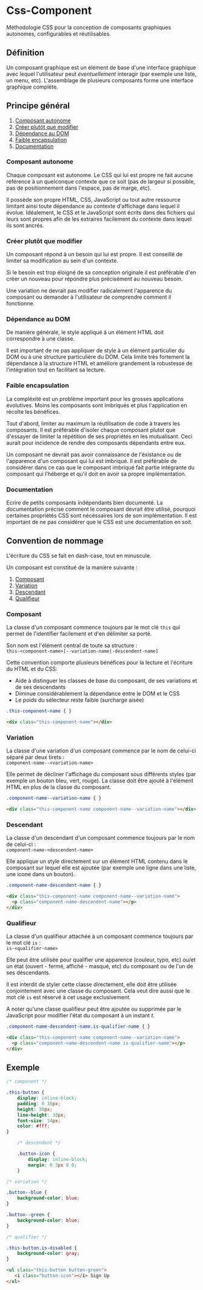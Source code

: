 Css-Component
=============

Méthodologie CSS pour la conception de composants graphiques autonomes, configurables et réutilisables.

## Définition

Un composant graphique est un élément de base d'une interface graphique avec lequel l'utilisateur peut _éventuellement_ interagir (par exemple une liste, un menu, etc). L'assemblage de plusieurs composants forme une interface graphique complète.

## Principe général

1. [Composant autonome](#composant-autonome)
2. [Créer plutôt que modifier](#creer-plutot-que-modifier)
3. [Dépendance au DOM](#dependance-au-dom)
4. [Faible encapsulation](#faible-encapsulation)
5. [Documentation](#documentation)

<a name="composant-autonome"></a>
### Composant autonome

Chaque composant est autonome. Le CSS qui lui est propre ne fait aucune référence à un quelconque contexte que ce soit (pas de largeur si possible, pas de positionnement dans l'espace, pas de marge, etc). 

Il possède son propre HTML, CSS, JavaScript ou tout autre ressource limitant ainsi toute dépendance au contexte d'affichage dans lequel il évolue. Idéalement, le CSS et le JavaScript sont écrits dans des fichiers qui leurs sont propres afin de les extraires facilement du contexte dans lequel ils sont ancrés.

<a name="creer-vaut-mieux-que-modifier"></a>
### Créer plutôt que modifier

Un composant répond à un besoin qui lui est propre. Il est conseillé de limiter sa modification au sein d'un contexte.

Si le besoin est trop éloigné de sa conception originale il est préférable d'en créer un nouveau pour répondre plus précisément au nouveau besoin.

Une <a name="variation">variation</a> ne devrait pas modifier radicalement l'apparence du composant ou demander à l'utilisateur de comprendre comment il fonctionne.

<a name="dependance-au-dom"></a>
### Dépendance au DOM

De manière générale, le style appliqué à un élément HTML doit correspondre à une classe. 

Il est important de ne pas appliquer de style à un élément particulier du DOM ou à une structure particulière du DOM.
Cela limite très fortement la dépendance à la structure HTML et améliore grandement la robustesse de l'intégration tout en facilitant sa lecture.

<a name="faible-encapsulation"></a>
### Faible encapsulation

La compléxité est un problème important pour les grosses applications évolutives. Moins les composants sont imbriqués et plus l'application en récolte les bénéfices.

Tout d'abord, limiter au maximum la réutilisation de code à travers les composants. Il est préférable d'isoler chaque composant plutot que d'essayer de limiter la répétition de ses propriétés en les mutualisant. Ceci aurait pour incidence de rendre des composants dépendants entre eux.

Un composant ne devrait pas avoir connaissance de l'éxistance ou de l'apparence d'un composant qui lui est imbriqué. Il est préférable de considérer dans ce cas que le composant imbriqué fait partie intégrante du composant qui l'héberge et qu'il doit en avoir sa propre implémentation.

<a name="documentation"></a>
### Documentation

Ecrire de petits composants indépendants bien documenté.
La documentation précise comment le composant devrait être utilisé, pourquoi certaines propriétés CSS sont nécéssaires lors de son implémentation. Il est important de ne pas considérer que le CSS est une documentation en soit.

## Convention de nommage

L'écriture du CSS se fait en dash-case, tout en minuscule.

Un composant est constitué de la manière suivante :

1. [Composant](#composant)
2. [Variation](#variation)
3. [Descendant](#descendant)
4. [Qualifieur](#qualifieur)

<a name="composant"></a>
### Composant

La classe d'un composant commence toujours par le mot clé `this` qui permet de l'identifier facilement et d'en délimiter sa porté.

Son nom est l'élément central de toute sa structure :  
`this-<component-name>[--variation-name|-descendent-name]`

Cette convention comporte plusieurs bénéfices pour la lecture et l'écriture du HTML et du CSS:

* Aide à distinguer les classes de base du composant, de ses variations et de ses descendants
* Diminue considérablement la dépendance entre le DOM et le CSS
* Le poids du sélecteur reste faible (surcharge aisée)

```css
.this-component-name { }
```

```html
<div class="this-component-name"></div>
```

<a name="variation"></a>
### Variation

La classe d'une variation d'un composant commence par le nom de celui-ci séparé par deux tirets :  
`component-name--<variation-name>`

Elle permet de décliner l'affichage du composant sous différents styles (par exemple un bouton bleu, vert, rouge). La classe doit être ajouté à l'élément HTML en plus de la classe du composant.

```css
.component-name--variation-name { }
```

```html
<div class="this-component-name component-name--variation-name"></div>
```

<a name="descendant"></a>
### Descendant

La classe d'un descendant d'un composant commence toujours par le nom de celui-ci :  
`component-name-<descendent-name>`

Elle applique un style directement sur un élément HTML contenu dans le composant sur lequel elle est ajoutée (par exemple une ligne dans une liste, une icone dans un bouton).

```css
.component-name-descendent-name { }
```

```html
<div class="this-component-name component-name--variation-name">
  <p class="component-name-descendent-name"></p>
</div>
```

<a name="qualifieur"></a>
### Qualifieur

La classe d'un qualifieur attachée à un composant commence toujours par le mot clé `is` :  
`is-<qualifier-name>`

Elle peut être utilisée pour qualifier une apparence (couleur, typo, etc) ou/et un état (ouvert - fermé, affiché - masqué, etc) du composant ou de l'un de ses déscendants.

Il est interdit de styler cette classe directement, elle doit être utilisée conjointement avec une classe du composant. Cela veut dire aussi que le mot clé `is` est réservé à cet usage exclusivement.

A noter qu'une classe qualifieur peut être ajoutée ou supprimée par le JavaScript pour modifier l'état du composant à un instant _t_.

```css
.component-name-descendent-name.is-qualifier-name { }
```

```html
<div class="this-component-name component-name--variation-name">
  <p class="component-name-descendent-name is-qualifier-name"></p>
</div>
```

## Exemple

```css
/* component */

.this-button {
	display: inline-block;
	padding: 0 10px;
	height: 30px;
	line-height: 30px;
	font-size: 14px;
	color: #fff;
}

	/* descendent */

	.button-icon {
		display: inline-block;
		margin: 0 3px 0 0;
	}

/* variation */

.button--blue {
	background-color: blue;
}

.button--green {
	background-color: blue;
}

/* qualifier */

.this-button.is-disabled {
	background-color: gray;
}
```

```html
<ul class="this-button button-green">
   <i class="button-icon"></i> Sign Up
</ul>
```


